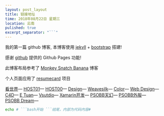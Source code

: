 ```yaml
---
layout: post_layout
title: 链接地址
time: 2018年08月22日 星期三
location: 云南
pulished: true
excerpt_separator: "```"
---
```


我的第一篇 github 博客, 本博客使用 [jekyll](http://jekyll.bootcss.com/) + [bootstrap](http://v3.bootcss.com) 搭建!

感谢 [github](https://github.com) 提供的 Github Pages 功能!

此博客布局参考了 [Monkey Snatch Banana](http://www.monkeysnatchbanana.com/) 博客

个人页面应用了 [resumecard](http://ddbullfrog.github.io/arkoud/) 项目

[看世界](https://www.ssbeer.info/)—
[HOST01](https://bbs.pku.edu.cn/v2/thread.php?bid=1001)—
[HOST00](https://laod.cn/hosts/2017-google-hosts.html)—
 [Design](http://45k.cn)—
  [Weavesilk](http://weavesilk.com/)—
   [Color](http://paintschainer.preferred.tech/index_zh.html)—
   [Web Design](https://www.52jbj.com/soft/44343.html)—
   [C4D](https://www.zhihu.com/question/49877555/answer/173382566)—
   [E Tuan](https://www.etuan.com)—
    [Vsutdio](https://docs.microsoft.com/zh-cn/visualstudio/releasenotes/vs2010-version-history)—
  [Xamarin开发](http://www.cnblogs.com/lwme/p/use-xamarin-develop-android-ios-app.html)—
  [PSOBB天幻](http://bbs.ffsky.com/forum.php?mod=viewthread&tid=1988171&extra=page=1&page=1)—
   [PSOBB外服](http://www.schtserv.com/)—
    [PSOBB Dream](http://www.dreampsobb.com/means/list/UNPSOBB_DREAM_DROP_EP1+EP2+EP4_2_Very_Hard.htm)—

```bash
echo # ```bash开始 ```结尾，内部为代码内容#

```
